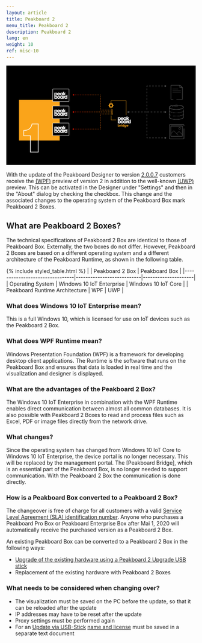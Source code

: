 ```yaml
---
layout: article
title: Peakboard 2 
menu_title: Peakboard 2
description: Peakboard 2
lang: en
weight: 10
ref: misc-10
---
```


![gif0](/assets/images/misc/pb2/social-media-posting-peakboard2-facebook.gif)

With the update of the Peakboard Designer to version [2.0.0.7](/misc/en-version-history.html) customers receive the [(WPF)](https://docs.microsoft.com/de-de/visualstudio/designers/getting-started-with-wpf?view=vs-2019) preview of version 2 in addition to the well-known [(UWP)](https://docs.microsoft.com/de-de/windows/uwp/get-started/universal-application-platform-guide) preview. 
This can be activated in the Designer under "Settings" and then in the "About" dialog by checking the checkbox.
This change and the associated changes to the operating system of the Peakboard Box mark Peakboard 2 Boxes.

## What are Peakboard 2 Boxes?
The technical specifications of Peakboard 2 Box are identical to those of Peakboard Box.
Externally, the two boxes do not differ.
However, Peakboard 2 Boxes are based on a different operating system and a different architecture of the Peakboard Runtime, as shown in the following table.

{% include styled_table.html %}
|                                | Peakboard 2 Box           | Peakboard Box       |
|--------------------------------|---------------------------|---------------------|
| Operating System               | Windows 10 IoT Enterprise | Windows 10 IoT Core |
| Peakboard Runtime Architecture |                       WPF |                 UWP |

### What does Windows 10 IoT Enterprise mean?
This is a full Windows 10, which is licensed for use on IoT devices such as the Peakboard 2 Box.

### What does WPF Runtime mean?
Windows Presentation Foundation (WPF) is a framework for developing desktop client applications.
The Runtime is the software that runs on the Peakboard Box and ensures that data is loaded in real time and the visualization and designer is displayed.

### What are the advantages of the Peakboard 2 Box?
The Windows 10 IoT Enterprise in combination with the WPF Runtime enables direct communication between almost all common databases.
It is also possible with Peakboard 2 Boxes to read and process files such as Excel, PDF or image files directly from the network drive.

### What changes?
Since the operating system has changed from Windows 10 IoT Core to Windows 10 IoT Enterprise, the device portal is no longer necessary.
This will be replaced by the management portal.
The [Peakboard Bridge], which is an essential part of the Peakboard Box, is no longer needed to support communication.
With the Peakboard 2 Box the communication is done directly.

### How is a Peakboard Box converted to a Peakboard 2 Box?
The changeover is free of charge for all customers with a valid [Service Level Agreement (SLA) identification number](https://peakboard.com/wp-content/uploads/2020/03/peakboard-service-level-agreement-en-v3.pdf).
Anyone who purchases a Peakboard Pro Box or Peakboard Enterprise Box after Mai 1, 2020 will automatically receive the purchased version as a Peakboard 2 Box.

An existing Peakboard Box can be converted to a Peakboard 2 Box in the following ways:
* [Upgrade of the existing hardware using a Peakboard 2 Upgrade USB stick](/misc/en-pb2USB.html)
* Replacement of the existing hardware with Peakboard 2 Boxes

### What needs to be considered when changing over?
* The visualization must be saved on the PC before the update, so that it can be reloaded after the update
* IP addresses may have to be reset after the update
* Proxy settings must be performed again
* For an [Update via USB-Stick](/misc/en-pb2USB.html) [name and license](/administration/PB%201.x%20Box/en-1x-change-license.html) must be saved in a separate text document
